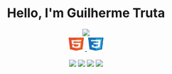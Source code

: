 <h1 align="center">Hello, I'm Guilherme Truta</h1>

<div align="center">
  <a href="https://github.com/guitrutar">
  <img height="180em" src="https://github-readme-stats.vercel.app/api?username=guitrutar&show_icons=true&theme=tokyonight&include_all_commits=true&count_private=true"/>
</div>
<div align="center" style="display: inline_block">
  <img alt="Rafa-HTML" height="30" width="40" src="https://raw.githubusercontent.com/devicons/devicon/master/icons/html5/html5-original.svg">
  <img alt="Rafa-CSS" height="30" width="40" src="https://raw.githubusercontent.com/devicons/devicon/master/icons/css3/css3-original.svg">
</div><br>

  <div align="center"> 
  <a href="https://instagram.com/guitruta" target="_blank"><img src="https://img.shields.io/badge/-Instagram-%23E4405F?style=for-the-badge&logo=instagram&logoColor=white" target="_blank"></a>
 <a href="https://discord.gg/nadaaa" target="_blank"><img src="https://img.shields.io/badge/Discord-7289DA?style=for-the-badge&logo=discord&logoColor=white" target="_blank"></a> 
  <a href = "guilhermetruta14@gmail.com"><img src="https://img.shields.io/badge/-Gmail-%23333?style=for-the-badge&logo=gmail&logoColor=white" target="_blank"></a>
  <a href="https://www.linkedin.com/in/guitrutar" target="_blank"><img src="https://img.shields.io/badge/-LinkedIn-%230077B5?style=for-the-badge&logo=linkedin&logoColor=white" target="_blank"></a> 
  
</div>
